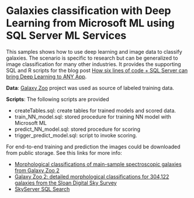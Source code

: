 # Galaxies classification with Deep Learning from Microsoft ML using SQL Server ML Services
This samples shows how to use deep learning and image data to classify galaxies. The scenario is specific to research but can be generalized to image classification for many other industries.
It provides the supporting SQL and R scripts for the blog post [How six lines of code + SQL Server can bring Deep Learning to ANY App](https://blogs.technet.microsoft.com/dataplatforminsider/2017/01/05/how-six-lines-of-code-sql-server-can-bring-deep-learning-to-any-app/).

**Data**: [Galaxy Zoo](https://www.galaxyzoo.org/) project was used as source of labeled training data.

**Scripts**: The following scripts are provided

- createTables.sql: create tables for trained models and scored data.
- train_NN_model.sql: stored procedure for training NN model with Microsoft ML
- predict_NN_model.sql: stored procedure for scoring
- trigger_predict_model.sql: script to invoke scoring.

For end-to-end training and prediction the images could be downloaded from public storage.
See this links for more info:
- [Morphological classifications of main-sample spectroscopic galaxies from Galaxy Zoo 2](http://skyserver.sdss.org/dr13/en/help/browser/browser.aspx#&&history=description+zoo2MainSpecz+U)
- [Galaxy Zoo 2: detailed morphological classifications for
304,122 galaxies from the Sloan Digital Sky Survey](https://arxiv.org/pdf/1308.3496v2.pdf)
- [SkyServer SQL Search](http://skyserver.sdss.org/dr13/en/tools/search/sql.aspx)
